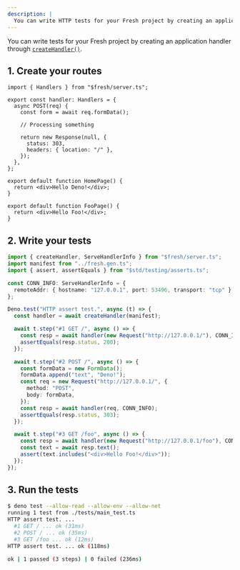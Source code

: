 ```yaml
---
description: |
  You can write HTTP tests for your Fresh project by creating an application handler.
---
```


You can write tests for your Fresh project by creating an application handler
through
[`createHandler()`](https://deno.land/x/fresh/server.ts?doc=&s=createHandler).

## 1. Create your routes

```tsx routes/index.tsx
import { Handlers } from "$fresh/server.ts";

export const handler: Handlers = {
  async POST(req) {
    const form = await req.formData();

    // Processing something

    return new Response(null, {
      status: 303,
      headers: { location: "/" },
    });
  },
};

export default function HomePage() {
  return <div>Hello Deno!</div>;
}
```

```tsx routes/foo.tsx
export default function FooPage() {
  return <div>Hello Foo!</div>;
}
```

## 2. Write your tests

```ts tests/main_test.ts
import { createHandler, ServeHandlerInfo } from "$fresh/server.ts";
import manifest from "../fresh.gen.ts";
import { assert, assertEquals } from "$std/testing/asserts.ts";

const CONN_INFO: ServeHandlerInfo = {
  remoteAddr: { hostname: "127.0.0.1", port: 53496, transport: "tcp" },
};

Deno.test("HTTP assert test.", async (t) => {
  const handler = await createHandler(manifest);

  await t.step("#1 GET /", async () => {
    const resp = await handler(new Request("http://127.0.0.1/"), CONN_INFO);
    assertEquals(resp.status, 200);
  });

  await t.step("#2 POST /", async () => {
    const formData = new FormData();
    formData.append("text", "Deno!");
    const req = new Request("http://127.0.0.1/", {
      method: "POST",
      body: formData,
    });
    const resp = await handler(req, CONN_INFO);
    assertEquals(resp.status, 303);
  });

  await t.step("#3 GET /foo", async () => {
    const resp = await handler(new Request("http://127.0.0.1/foo"), CONN_INFO);
    const text = await resp.text();
    assert(text.includes("<div>Hello Foo!</div>"));
  });
});
```

## 3. Run the tests

```sh Terminal
$ deno test --allow-read --allow-env --allow-net
running 1 test from ./tests/main_test.ts
HTTP assert test. ...
  #1 GET / ... ok (31ms)
  #2 POST / ... ok (35ms)
  #3 GET /foo ... ok (12ms)
HTTP assert test. ... ok (118ms)

ok | 1 passed (3 steps) | 0 failed (236ms)
```
